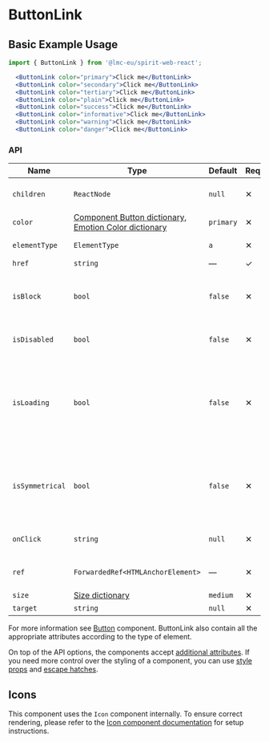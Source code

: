 # ButtonLink

## Basic Example Usage

```jsx
import { ButtonLink } from '@lmc-eu/spirit-web-react';
```

```jsx
  <ButtonLink color="primary">Click me</ButtonLink>
  <ButtonLink color="secondary">Click me</ButtonLink>
  <ButtonLink color="tertiary">Click me</ButtonLink>
  <ButtonLink color="plain">Click me</ButtonLink>
  <ButtonLink color="success">Click me</ButtonLink>
  <ButtonLink color="informative">Click me</ButtonLink>
  <ButtonLink color="warning">Click me</ButtonLink>
  <ButtonLink color="danger">Click me</ButtonLink>
```

### API

| Name            | Type                                                                                          | Default   | Required | Description                                                                    |
| --------------- | --------------------------------------------------------------------------------------------- | --------- | -------- | ------------------------------------------------------------------------------ |
| `children`      | `ReactNode`                                                                                   | `null`    | ✕        | Content of the ButtonLink                                                      |
| `color`         | [Component Button dictionary][dictionary-color], [Emotion Color dictionary][dictionary-color] | `primary` | ✕        | Color variant                                                                  |
| `elementType`   | `ElementType`                                                                                 | `a`       | ✕        | Type of element                                                                |
| `href`          | `string`                                                                                      | —         | ✓        | Link URL                                                                       |
| `isBlock`       | `bool`                                                                                        | `false`   | ✕        | Span the element to the full width of its parent                               |
| `isDisabled`    | `bool`                                                                                        | `false`   | ✕        | If true, ButtonLink is disabled                                                |
| `isLoading`     | `bool`                                                                                        | `false`   | ✕        | If true, ButtonLink is in a loading state, disabled and the Spinner is visible |
| `isSymmetrical` | `bool`                                                                                        | `false`   | ✕        | If true, ButtonLink has symmetrical dimensions, usually only with an Icon      |
| `onClick`       | `string`                                                                                      | `null`    | ✕        | JS function to call on click                                                   |
| `ref`           | `ForwardedRef<HTMLAnchorElement>`                                                             | —         | ✕        | Anchor element reference                                                       |
| `size`          | [Size dictionary][dictionary-size]                                                            | `medium`  | ✕        | Size variant                                                                   |
| `target`        | `string`                                                                                      | `null`    | ✕        | Link target                                                                    |

For more information see [Button][button] component. ButtonLink also contain all the appropriate
attributes according to the type of element.

On top of the API options, the components accept [additional attributes][readme-additional-attributes].
If you need more control over the styling of a component, you can use [style props][readme-style-props]
and [escape hatches][readme-escape-hatches].

## Icons

This component uses the `Icon` component internally. To ensure correct rendering,
please refer to the [Icon component documentation][web-react-icon-documentation] for setup instructions.

[button]: https://github.com/lmc-eu/spirit-design-system/tree/main/packages/web/src/scss/components/Button
[dictionary-color]: https://github.com/lmc-eu/spirit-design-system/tree/main/docs/DICTIONARIES.md#color
[dictionary-size]: https://github.com/lmc-eu/spirit-design-system/tree/main/docs/DICTIONARIES.md#size
[readme-additional-attributes]: https://github.com/lmc-eu/spirit-design-system/blob/main/packages/web-react/README.md#additional-attributes
[readme-escape-hatches]: https://github.com/lmc-eu/spirit-design-system/blob/main/packages/web-react/README.md#escape-hatches
[readme-style-props]: https://github.com/lmc-eu/spirit-design-system/blob/main/packages/web-react/README.md#style-props
[web-react-icon-documentation]: https://github.com/lmc-eu/spirit-design-system/blob/main/packages/web-react/src/components/Icon/README.md#-usage

